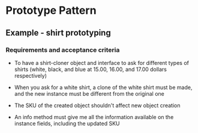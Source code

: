 # Prototype Pattern

## Example - shirt prototyping

### Requirements and acceptance criteria

- To have a shirt-cloner object and interface to ask for different types of shirts (white, black, and blue at 15.00,
  16.00, and 17.00 dollars respectively)

- When you ask for a white shirt, a clone of the white shirt must be made, and the new instance must be different from
  the original one

- The SKU of the created object shouldn't affect new object creation

- An info method must give me all the information available on the instance fields, including the updated SKU
